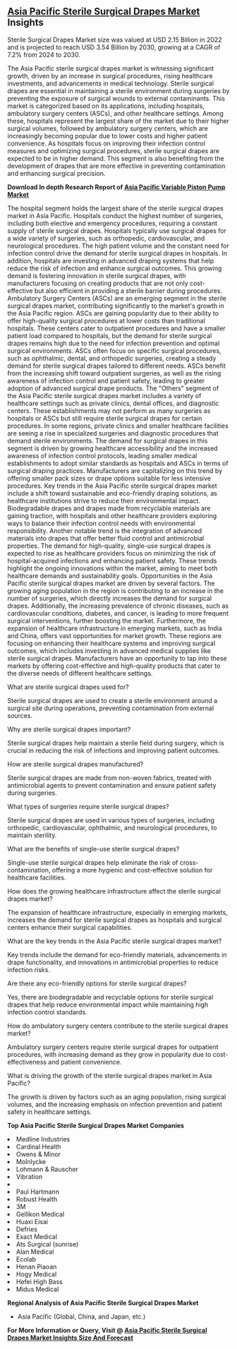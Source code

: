 <h2><a href="https://www.verifiedmarketreports.com/download-sample/?rid=275182&amp;utm_source=Github-Feb&amp;utm_medium=225" target="_blank">Asia Pacific Sterile Surgical Drapes Market</a> Insights</h2><p>Sterile Surgical Drapes Market size was valued at USD 2.15 Billion in 2022 and is projected to reach USD 3.54 Billion by 2030, growing at a CAGR of 7.2% from 2024 to 2030.</p><p><p>The Asia Pacific sterile surgical drapes market is witnessing significant growth, driven by an increase in surgical procedures, rising healthcare investments, and advancements in medical technology. Sterile surgical drapes are essential in maintaining a sterile environment during surgeries by preventing the exposure of surgical wounds to external contaminants. This market is categorized based on its applications, including hospitals, ambulatory surgery centers (ASCs), and other healthcare settings. Among these, hospitals represent the largest share of the market due to their higher surgical volumes, followed by ambulatory surgery centers, which are increasingly becoming popular due to lower costs and higher patient convenience. As hospitals focus on improving their infection control measures and optimizing surgical procedures, sterile surgical drapes are expected to be in higher demand. This segment is also benefiting from the development of drapes that are more effective in preventing contamination and enhancing surgical precision. <p><strong>Download In depth Research Report of <a href="https://www.verifiedmarketreports.com/download-sample/?rid=236118&amp;utm_source=Pulse-Dec&amp;utm_medium=225" target="_blank">Asia Pacific Variable Piston Pump Market</a></strong></p> The hospital segment holds the largest share of the sterile surgical drapes market in Asia Pacific. Hospitals conduct the highest number of surgeries, including both elective and emergency procedures, requiring a constant supply of sterile surgical drapes. Hospitals typically use surgical drapes for a wide variety of surgeries, such as orthopedic, cardiovascular, and neurological procedures. The high patient volume and the constant need for infection control drive the demand for sterile surgical drapes in hospitals. In addition, hospitals are investing in advanced draping systems that help reduce the risk of infection and enhance surgical outcomes. This growing demand is fostering innovation in sterile surgical drapes, with manufacturers focusing on creating products that are not only cost-effective but also efficient in providing a sterile barrier during procedures. Ambulatory Surgery Centers (ASCs) are an emerging segment in the sterile surgical drapes market, contributing significantly to the market's growth in the Asia Pacific region. ASCs are gaining popularity due to their ability to offer high-quality surgical procedures at lower costs than traditional hospitals. These centers cater to outpatient procedures and have a smaller patient load compared to hospitals, but the demand for sterile surgical drapes remains high due to the need for infection prevention and optimal surgical environments. ASCs often focus on specific surgical procedures, such as ophthalmic, dental, and orthopedic surgeries, creating a steady demand for sterile surgical drapes tailored to different needs. ASCs benefit from the increasing shift toward outpatient surgeries, as well as the rising awareness of infection control and patient safety, leading to greater adoption of advanced surgical drape products. The "Others" segment of the Asia Pacific sterile surgical drapes market includes a variety of healthcare settings such as private clinics, dental offices, and diagnostic centers. These establishments may not perform as many surgeries as hospitals or ASCs but still require sterile surgical drapes for certain procedures. In some regions, private clinics and smaller healthcare facilities are seeing a rise in specialized surgeries and diagnostic procedures that demand sterile environments. The demand for surgical drapes in this segment is driven by growing healthcare accessibility and the increased awareness of infection control protocols, leading smaller medical establishments to adopt similar standards as hospitals and ASCs in terms of surgical draping practices. Manufacturers are capitalizing on this trend by offering smaller pack sizes or drape options suitable for less intensive procedures. Key trends in the Asia Pacific sterile surgical drapes market include a shift toward sustainable and eco-friendly draping solutions, as healthcare institutions strive to reduce their environmental impact. Biodegradable drapes and drapes made from recyclable materials are gaining traction, with hospitals and other healthcare providers exploring ways to balance their infection control needs with environmental responsibility. Another notable trend is the integration of advanced materials into drapes that offer better fluid control and antimicrobial properties. The demand for high-quality, single-use surgical drapes is expected to rise as healthcare providers focus on minimizing the risk of hospital-acquired infections and enhancing patient safety. These trends highlight the ongoing innovations within the market, aiming to meet both healthcare demands and sustainability goals. Opportunities in the Asia Pacific sterile surgical drapes market are driven by several factors. The growing aging population in the region is contributing to an increase in the number of surgeries, which directly increases the demand for surgical drapes. Additionally, the increasing prevalence of chronic diseases, such as cardiovascular conditions, diabetes, and cancer, is leading to more frequent surgical interventions, further boosting the market. Furthermore, the expansion of healthcare infrastructure in emerging markets, such as India and China, offers vast opportunities for market growth. These regions are focusing on enhancing their healthcare systems and improving surgical outcomes, which includes investing in advanced medical supplies like sterile surgical drapes. Manufacturers have an opportunity to tap into these markets by offering cost-effective and high-quality products that cater to the diverse needs of different healthcare settings. <p>What are sterile surgical drapes used for?</p> <p>Sterile surgical drapes are used to create a sterile environment around a surgical site during operations, preventing contamination from external sources.</p> <p>Why are sterile surgical drapes important?</p> <p>Sterile surgical drapes help maintain a sterile field during surgery, which is crucial in reducing the risk of infections and improving patient outcomes.</p> <p>How are sterile surgical drapes manufactured?</p> <p>Sterile surgical drapes are made from non-woven fabrics, treated with antimicrobial agents to prevent contamination and ensure patient safety during surgeries.</p> <p>What types of surgeries require sterile surgical drapes?</p> <p>Sterile surgical drapes are used in various types of surgeries, including orthopedic, cardiovascular, ophthalmic, and neurological procedures, to maintain sterility.</p> <p>What are the benefits of single-use sterile surgical drapes?</p> <p>Single-use sterile surgical drapes help eliminate the risk of cross-contamination, offering a more hygienic and cost-effective solution for healthcare facilities.</p> <p>How does the growing healthcare infrastructure affect the sterile surgical drapes market?</p> <p>The expansion of healthcare infrastructure, especially in emerging markets, increases the demand for sterile surgical drapes as hospitals and surgical centers enhance their surgical capabilities.</p> <p>What are the key trends in the Asia Pacific sterile surgical drapes market?</p> <p>Key trends include the demand for eco-friendly materials, advancements in drape functionality, and innovations in antimicrobial properties to reduce infection risks.</p> <p>Are there any eco-friendly options for sterile surgical drapes?</p> <p>Yes, there are biodegradable and recyclable options for sterile surgical drapes that help reduce environmental impact while maintaining high infection control standards.</p> <p>How do ambulatory surgery centers contribute to the sterile surgical drapes market?</p> <p>Ambulatory surgery centers require sterile surgical drapes for outpatient procedures, with increasing demand as they grow in popularity due to cost-effectiveness and patient convenience.</p> <p>What is driving the growth of the sterile surgical drapes market in Asia Pacific?</p> <p>The growth is driven by factors such as an aging population, rising surgical volumes, and the increasing emphasis on infection prevention and patient safety in healthcare settings.</p> </p><p><strong>Top Asia Pacific Sterile Surgical Drapes Market Companies</strong></p><div data-test-id=""><p><li>Medline Industries</li><li> Cardinal Health</li><li> Owens & Minor</li><li> Molnlycke</li><li> Lohmann & Rauscher</li><li> Vibration</li><li></li><li> Paul Hartmann</li><li> Robust Health</li><li> 3M</li><li> Gellikon Medical</li><li> Huaxi Eisai</li><li> Defries</li><li> Exact Medical</li><li> Ats Surgical (sunrise)</li><li> Alan Medical</li><li> Ecolab</li><li> Henan Piaoan</li><li> Hogy Medical</li><li> Hefei High Bass</li><li> Midus Medical</li></p><div><strong>Regional Analysis of&nbsp;Asia Pacific Sterile Surgical Drapes Market</strong></div><ul><li dir="ltr"><p dir="ltr">Asia Pacific (Global, China, and Japan, etc.)</p></li></ul><p><strong>For More Information or Query, Visit @&nbsp;</strong><strong><a href="https://www.verifiedmarketreports.com/product/sterile-surgical-drapes-market/?utm_source=Github-Feb&amp;utm_medium=225" target="_blank">Asia Pacific Sterile Surgical Drapes Market Insights Size And Forecast</a></strong></p></div><h2>&nbsp;</h2><div data-test-id="">&nbsp;</div>
